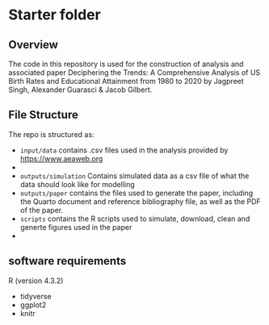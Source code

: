 # Starter folder

## Overview

The code in this repository is used for the construction of analysis and associated paper Deciphering the Trends: A Comprehensive Analysis of US Birth Rates and Educational Attainment from 1980 to 2020 by Jagpreet Singh, Alexander Guarasci & Jacob Gilbert.


## File Structure

The repo is structured as:

-   `input/data` contains .csv files used in the analysis provided by https://www.aeaweb.org
-   
-   `outputs/simulation` Contains simulated data as a csv file of what the data should look like for modelling
-   `outputs/paper` contains the files used to generate the paper, including the Quarto document and reference bibliography file, as well as the PDF of the paper.
-   `scripts` contains the R scripts used to simulate, download, clean and generte figures used in the paper
-   
## software requirements
R (version 4.3.2)
- tidyverse
- ggplot2
- knitr